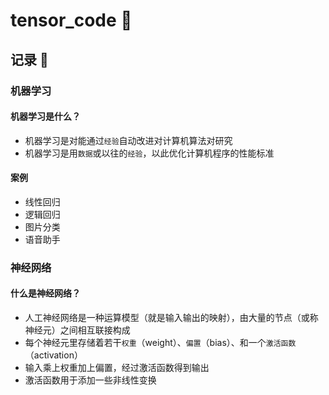 # tensor_code :tada:

## 记录 :memo:

### 机器学习

#### 机器学习是什么？

- 机器学习是对能通过`经验`自动改进对计算机算法对研究
- 机器学习是用`数据`或以往的`经验`，以此优化计算机程序的性能标准

#### 案例

- 线性回归
- 逻辑回归
- 图片分类
- 语音助手

### 神经网络

#### 什么是神经网络？

- 人工神经网络是一种运算模型（就是输入输出的映射），由大量的节点（或称神经元）之间相互联接构成
- 每个神经元里存储着若干`权重`（weight）、`偏置`（bias）、和一个`激活函数`（activation）
- 输入乘上权重加上偏置，经过激活函数得到输出
- 激活函数用于添加一些非线性变换

